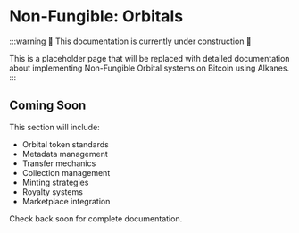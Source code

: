 # Non-Fungible: Orbitals

:::warning
🚧 This documentation is currently under construction 🚧

This is a placeholder page that will be replaced with detailed documentation about implementing Non-Fungible Orbital systems on Bitcoin using Alkanes.
:::

## Coming Soon

This section will include:

- Orbital token standards
- Metadata management
- Transfer mechanics
- Collection management
- Minting strategies
- Royalty systems
- Marketplace integration

Check back soon for complete documentation.

